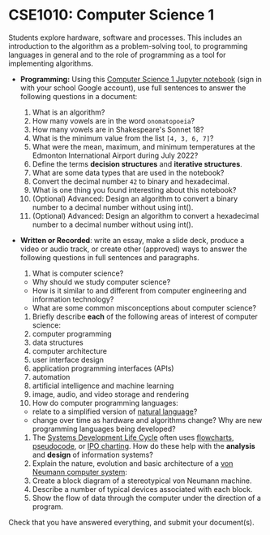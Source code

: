 # CSE1010: Computer Science 1

Students explore hardware, software and processes. This includes an introduction to the algorithm as a problem-solving tool, to programming languages in general and to the role of programming as a tool for implementing algorithms.

* **Programming:** Using this [Computer Science 1 Jupyter notebook](https://hub.callysto.ca/jupyter/hub/user-redirect/git-pull?repo=https%3A%2F%2Fgithub.com%2Fcallysto%2Fcurriculum-notebooks&branch=master&subPath=TechnologyStudies/ComputerScience1/computer-science-1.ipynb&depth=1) (sign in with your school Google account), use full sentences to answer the following questions in a document:
  1. What is an algorithm?
  1. How many vowels are in the word `onomatopoeia`?
  1. How many vowels are in Shakespeare's Sonnet 18?
  1. What is the minimum value from the list `[4, 3, 6, 7]`?
  1. What were the mean, maximum, and minimum temperatures at the Edmonton International Airport during July 2022?
  1. Define the terms **decision structures** and **iterative structures**.
  1. What are some data types that are used in the notebook?
  1. Convert the decimal number `42` to binary and hexadecimal.
  1. What is one thing you found interesting about this notebook?
  1. (Optional) Advanced: Design an algorithm to convert a binary number to a decimal number without using int().
  1. (Optional) Advanced: Design an algorithm to convert a hexadecimal number to a decimal number without using int().

* **Written or Recorded**: write an essay, make a slide deck, produce a video or audio track, or create other (approved) ways to answer the following questions in full sentences and paragraphs.
  1. What is computer science?
    * Why should we study computer science?
    * How is it similar to and different from computer engineering and information technology?
    * What are some common misconceptions about computer science?
  1. Briefly describe **each** of the following areas of interest of computer science:
    1. computer programming
    1. data structures
    1. computer architecture
    1. user interface design
    1. application programming interfaces (APIs)
    1. automation
    1. artificial intelligence and machine learning
    1. image, audio, and video storage and rendering
  1. How do computer programming languages:
    * relate to a simplified version of [natural language](https://en.wikipedia.org/wiki/Natural_language)?
    * change over time as hardware and algorithms change? Why are new programming languages being developed?
  1. The [Systems Development Life Cycle](https://en.wikipedia.org/wiki/Systems_development_life_cycle) often uses [flowcharts](https://en.wikipedia.org/wiki/Flowchart), [pseudocode](https://en.wikipedia.org/wiki/Pseudocode), or [IPO charting](https://en.wikipedia.org/wiki/IPO_model). How do these help with the **analysis** and **design** of information systems?
  1. Explain the nature, evolution and basic architecture of a [von Neumann computer system](https://en.wikipedia.org/wiki/Von_Neumann_architecture):
    1. Create a block diagram of a stereotypical von Neumann machine.
    1. Describe a number of typical devices associated with each block.
    1. Show the flow of data through the computer under the direction of a program.

Check that you have answered everything, and submit your document(s).
